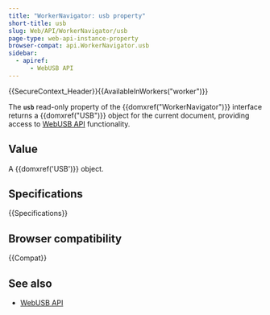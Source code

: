 ```yaml
---
title: "WorkerNavigator: usb property"
short-title: usb
slug: Web/API/WorkerNavigator/usb
page-type: web-api-instance-property
browser-compat: api.WorkerNavigator.usb
sidebar:
  - apiref:
      - WebUSB API
---
```


{{SecureContext_Header}}{{AvailableInWorkers("worker")}}

The **`usb`** read-only property of the {{domxref("WorkerNavigator")}} interface returns a {{domxref("USB")}} object for the current document, providing access to [WebUSB API](/en-US/docs/Web/API/WebUSB_API) functionality.

## Value

A {{domxref('USB')}} object.

## Specifications

{{Specifications}}

## Browser compatibility

{{Compat}}

## See also

- [WebUSB API](/en-US/docs/Web/API/WebUSB_API)
